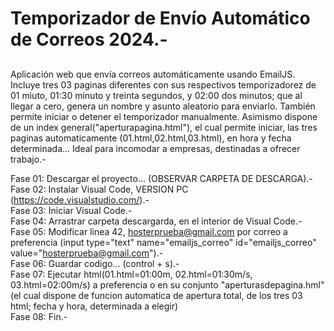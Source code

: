 # Temporizador de Envío Automático de Correos 2024.-
## 
Aplicación web que envía correos automáticamente usando EmailJS. Incluye tres 03 paginas diferentes con sus respectivos temporizadorez de 01 miuto, 01:30 minuto y treinta segundos, y 02:00 dos minutos; que al llegar a cero, genera un nombre y asunto aleatorio para enviarlo. También permite iniciar o detener el temporizador manualmente. Asimismo dispone de un index general("aperturapagina.html"), el cual permite iniciar, las tres paginas automaticamente (01.html,02.html,03.html), en hora y fecha determinada... Ideal para incomodar a empresas, destinadas a ofrecer trabajo.-

Fase 01: Descargar el proyecto... (OBSERVAR CARPETA DE DESCARGA).- <br>
Fase 02: Instalar Visual Code, VERSION PC (https://code.visualstudio.com/).-<br>
Fase 03: Iniciar Visual Code.-<br>
Fase 04: Arrastrar carpeta descargarda, en el interior de Visual Code.-<br>
Fase 05: Modificar linea 42, hosterprueba@gmail.com por correo a preferencia (input type="text" name="emailjs_correo" id="emailjs_correo" value="hosterprueba@gmail.com").-<br>
Fase 06: Guardar codigo... (control + s).-<br>
Fase 07: Ejecutar html(01.html=01:00m, 02.html=01:30m/s, 03.html=02:00m/s) a preferencia  o en su conjunto "aperturasdepagina.hml"(el cual dispone de funcion automatica de apertura total, de los tres 03 html; fecha y hora, determinada a elegir)<br>
Fase 08: Fin.-

